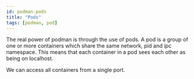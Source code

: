 ```yaml
---
id: podman-pods
title: "Pods"
tags: [podman, pod]
---
```


The real power of podman is through the use of pods. A pod is a group of one or more containers which share the same network, pid and ipc namespace. This means that each container in a pod sees each other as being on localhost.

We can access all containers from a single port.
